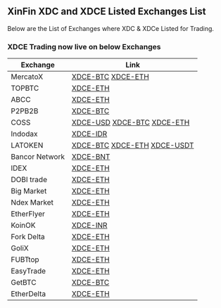 ## XinFin XDC and XDCE Listed Exchanges List

Below are the List of Exchanges where XDC & XDCe Listed for Trading.

### XDCE Trading now live on below Exchanges

| Exchange | Link |
|----------|------|
|MercatoX  | [XDCE-BTC](https://mercatox.com/exchange/XDCE/BTC) [XDCE-ETH](https://mercatox.com/exchange/XDCE/ETH) |
|TOPBTC  | [XDCE-ETH](http://topbtc.com/home/market/index/market/ETH/coin/XDCE.html) |
|ABCC  | [XDCE-ETH](https://abcc.com/pro/markets/xdceeth) |
|P2PB2B  | [XDCE-BTC](https://p2pb2b.io/trade/XDCE_BTC) |
|COSS  | [XDCE-USD](https://exchange.coss.io/exchange/xdce-usd) [XDCE-BTC](https://exchange.coss.io/exchange/xdce-btc) [XDCE-ETH](https://exchange.coss.io/exchange/xdce-eth) |
|Indodax  | [XDCE-IDR](https://indodax.com/market/XDCEIDR) |
|LATOKEN  | [XDCE-BTC](https://wallet.latoken.com/market/Crypto/BTC/XDCE-BTC) [XDCE-ETH](https://wallet.latoken.com/market/Crypto/BTC/XDCE-ETH) [XDCE-USDT](https://wallet.latoken.com/market/Crypto/BTC/XDCE-BTC) 
| Bancor Network  | [XDCE-BNT](https://www.bancor.network/) |
| IDEX  | [XDCE-ETH](https://idex.market/eth/xdce) |
| DOBI trade  | [XDCE-ETH](https://www.dobitrade.com/trade/xdce_eth) |
| Big Market | [XDCE-ETH](https://www.bigmarkets.io/trade/XDCE/) |
| Ndex Market  | [XDCE-ETH](https://www.ndex.market/#!/trade/XDCE-ETH) |
| EtherFlyer  | [XDCE-ETH](https://www.etherflyer.com/trade.html?pairs=XDCE-ETH) |
| KoinOK  | [XDCE-INR](https://www.koinok.com/exchange/XDCE) |
| Fork Delta  | [XDCE-ETH](https://forkdelta.app/#!/trade/XDCE-ETH) |
| GoliX  | [XDCE-ETH](https://golix.com/) |
| FUBTtop  | [XDCE-ETH](https://old.fubt.top/trade/cny_coin.html?tradeId=78&type=1) |
| EasyTrade  | [XDCE-ETH](https://easytrade.io/s) |
| GetBTC | [XDCE-BTC](https://getbtc.org/buy-sell.php?currency=xdce) |
| EtherDelta  | [XDCE-ETH](https://etherdelta.com/#XDCE-ETH) |

